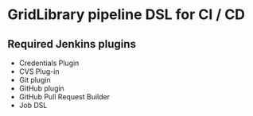 # GridLibrary pipeline DSL for CI / CD
## Required Jenkins plugins
* Credentials Plugin
* CVS Plug-in
* Git plugin
* GitHub plugin
* GitHub Pull Request Builder
* Job DSL

